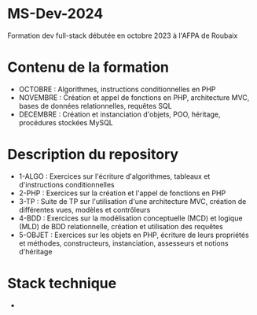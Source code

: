 # MS-Dev-2024
Formation dev full-stack débutée en octobre 2023 à l'AFPA de Roubaix
# Contenu de la formation
- OCTOBRE : Algorithmes, instructions conditionnelles en PHP
- NOVEMBRE : Création et appel de fonctions en PHP, architecture MVC, bases de données relationnelles, requêtes SQL
- DECEMBRE : Création et instanciation d'objets, POO, héritage, procédures stockées MySQL 
# Description du repository
- 1-ALGO : Exercices sur l'écriture d'algorithmes, tableaux et d'instructions conditionnelles
- 2-PHP : Exercices sur la création et l'appel de fonctions en PHP
- 3-TP : Suite de TP sur l'utilisation d'une architecture MVC, création de différentes vues, modèles et contrôleurs
- 4-BDD : Exercices sur la modélisation conceptuelle (MCD) et logique (MLD) de BDD relationnelle, création et utilisation des requêtes
- 5-OBJET : Exercices sur les objets en PHP, écriture de leurs propriétés et méthodes, constructeurs, instanciation, assesseurs et notions d'héritage
# Stack technique
-
